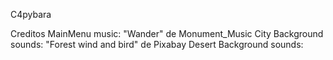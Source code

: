 C4pybara


Creditos
MainMenu music: "Wander" de Monument_Music
City Background sounds: "Forest wind and bird" de Pixabay
Desert Background sounds: 

